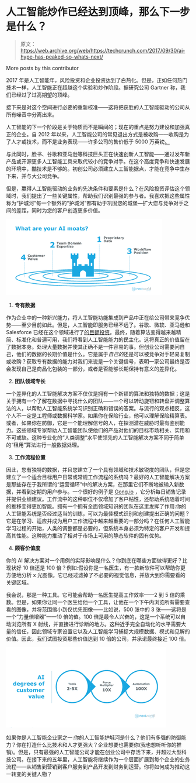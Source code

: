 # 人工智能炒作已经达到顶峰，那么下一步是什么？

> 原文：<https://web.archive.org/web/https://techcrunch.com/2017/09/30/ai-hype-has-peaked-so-whats-next/>

More posts by this contributor

2017 年是人工智能年，风险投资和企业投资达到了白热化。但是，正如任何热门技术一样，人工智能正在超越这个实验和炒作阶段。据研究公司 Gartner 称，我们已经过了过高期望的顶峰。

接下来是对这个空间进行必要的重新校准——这将把获胜的人工智能驱动的公司从所有噪音中分离出来。

人工智能的下一个阶段是关于物质而不是瞬间的；现在的重点是努力建设和加强真正的企业。自 2012 年以来，人工智能公司的常见退出方式是被收购——收购是为了人才或技术，而不是业务表现——许多公司的售价低于 5000 万英镑[。](https://web.archive.org/web/20230205193738/https://venturebeat.com/2017/07/01/for-ai-startups-more-funding-is-often-not-the-answer/)

与此同时，脸书、谷歌和亚马逊等科技巨头正在快速创新人工智能——通过发布新产品或开源更多人工智能工具来取代较小的竞争对手。在这个高度竞争和快速发展的环境中，酷技术是不够的。初创公司必须建立人工智能据点，才能在竞争中生存下来，并与大公司竞争。

但是，赢得人工智能驱动的业务的先决条件和要素是什么？在风险投资评估这个领域时，我们提出了一些关键属性，帮助我们识别最强的参与者。我喜欢把这些属性称为“护城河”每一个额外的“护城河”都有助于巩固您的城堡—扩大您与竞争对手之间的差距，同时为您的客户创造更多价值。

![](img/4e8c61e1c5edb5cecec6d56fe1b44e8c.png)

1.  **专有数据**

作为企业中的一种新兴能力，将人工智能功能集成到产品中正在给公司带来竞争优势——至少目前如此。但是，人工智能即服务已经不远了。谷歌、微软、亚马逊和 Salesforce 已经在这个领域进行了[的巨额投资](https://web.archive.org/web/20230205193738/https://www.topbots.com/google-amazon-microsoft-salesforce-different-approaches-enterprise-ai/)。最终，随着算法变得越来越精简、标准化和普遍可用，我们将看到人工智能能力的民主化。这将真正的价值留在了数据本身。处理大量数据并使其正确不是一件容易的事。但创业公司需要问自己，他们的数据的长期价值是什么。它是属于*自己的*还是可以被竞争对手轻易复制或收购？获取专有数据的能力对我们来说是一个关键信号，表明一家公司最终是否会发现自己是商品化包装的一部分，或者是否能够长期保持有意义的差异化。

2.  **团队领域专长**

一个差异化的人工智能解决方案不仅仅是拥有一个新颖的算法和独特的数据；这是关于拥有一个了解在数据中寻找什么的团队——一个可以转动旋钮和转盘并调整算法的人，以帮助人工智能系统学习识别正确和错误的答案。与流行的观点相反，这个人不一定是工程师或数据科学家。如果你在保险行业，他可以理解保险精算表。或者，如果你在防御，它是一个能理解信号的人，在探测潜在威胁时最有鉴别能力。这些领域专家帮助人工智能团队使他们的产品对他们的目标市场相关、实用和不可或缺。这种专业化的“人类调整”水平使领先的人工智能解决方案不同于简单的“租用”算法进行一般数据处理。

3.  **工作流程位置**

因此，您有独特的数据，并且您建立了一个具有领域和技术敏锐度的团队，但是您建立了一个适合目标用户日常或常规工作流程的系统吗？最好的人工智能解决方案是那些存在于我所谓的“运营循环”中的解决方案，在那里它们不断地被输入新数据，并看到定期的用户参与。一个很好的例子是 [Gong.io](https://web.archive.org/web/20230205193738/https://www.gong.io/) ，它分析每日销售记录并提供业绩建议。工作流中的这种职位不仅增加了客户粘性，还帮助系统随着时间的推移变得更加智能。拥有一个拥有全面领域知识的团队在这里发挥了作用:你的人工智能系统是否经过适当的训练，可以为最佳模式识别和创建提出正确的问题？它是在学习、适应并成为用户工作流程中越来越重要的一部分吗？在任何人工智能学习过程的开始，人类的调整都是必要的，但系统本身必须为特定的客户开发和提高其性能。这种能力推动了相对于市场上可用的静态软件的固有优势。

4.  **顾客价值度**

你的 AI 解决方案对一个用例的实际影响是什么？你到底在哪些方面做得更好？比现状好 10 倍还是 100 倍？例如:假设你是一名医生，有一款新软件可以帮助你更方便地分析 x 光图像。它已经过滤掉了不必要的视觉信息，并放大到你需要看的关键区域。

我会说，那是一种工具。它可能会帮助一名医生提高工作效率——2 到 5 倍的乘数。但是，如果你让同一个医生给他一个工具，让他在一个下午内浏览所有需要查看的图像，并将范围缩小到仅优先图像——比如说，500 张中的 3 张——这将是一个“力量倍增器”——10 倍的值。100 倍是最令人兴奋的，这是一个系统可以自动浏览所有 X 射线，并直接进行诊断的地方。这种近乎完全自动化的水平需要大量的信任，因此领域专家设置它以及人工智能学习捕捉大规模数据、模式和见解的价值。因此，我们试图投资那些价值达到 10 倍的公司，并承诺最终接近 100 倍。

![](img/17ab392fcdcbdc8d88dd5c33d7d0844e.png)

如果你是人工智能企业家之一:你的人工智能护城河是什么？他们有多强的防御能力？你在打造什么比技术和人才更强大？企业想要也需要你(我也想听听你的推销)。但是，只有最强的人工智能公司才能在创业公司中存活下来，并超过大型科技公司。在接下来的五年里，人工智能将继续作为一个层面扩展到每个企业的业务流程——从销售到营销到客户服务到产品开发到财务到运营。你将如何成为推动这一转变的关键人物？